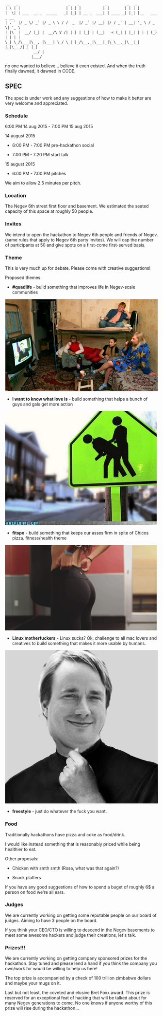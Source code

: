 
```
 _   _                       _   _            _         _   _                 
| \ | |                     | | | |          | |       | | | |                
|  \| | ___  __ _  _____   _| |_| | __ _  ___| | ____ _| |_| |__   ___  _ __  
| . ` |/ _ \/ _` |/ _ \ \ / /  _  |/ _` |/ __| |/ / _` | __| '_ \ / _ \| '_ \ 
| |\  |  __/ (_| |  __/\ V /| | | | (_| | (__|   < (_| | |_| | | | (_) | | | |
\_| \_/\___|\__, |\___| \_/ \_| |_/\__,_|\___|_|\_\__,_|\__|_| |_|\___/|_| |_|
             __/ |                                                            
            |___/                                                             
```

no one wanted to believe... believe it even existed. And when the truth finally dawned, it dawned in CODE.

## SPEC

The spec is under work and any suggestions of how to make it better are very welcome and appreciated.

### Schedule 

6:00 PM 14 aug 2015 - 7:00 PM 15 aug 2015

 14 august 2015

  * 6:00 PM - 7:00 PM  pre-hackathon social

  * 7:00 PM - 7:20 PM  start talk

 15 august 2015

  * 6:00 PM - 7:00 PM pitches

We aim to allow 2.5 minutes per pitch.

### Location

The Negev 6th street first floor and basement. We estimated the seated capacity of this space at roughly 50 people.

### Invites

We intend to open the hackathon to Negev 6th people and friends of Negev. (same rules that apply to Negev 6th party invites). We will cap the number of participants at 50 and give spots on a first-come first-served basis.

### Theme

This is very much up for debate. Please come with creative suggestions!

Proposed themes:

*  **\#quadlife** - build something that improves life in Negev-scale communities

 ![alt text](https://github.com/danoctavian/the-negev-hackathon/blob/master/pics/russian-dormitory.jpg "the great bear watches over you. always.")

* **I want to know what love is** - build something that helps a bunch of guys and gals get more action

 ![alt text](https://github.com/danoctavian/the-negev-hackathon/blob/master/pics/watch-out-for-buttsex.jpg "...")

* **fitspo** - build something that keeps our asses firm in spite of Chicos pizza. fitness/health theme

 ![alt text](https://github.com/danoctavian/the-negev-hackathon/blob/master/pics/tight-ass.gif "nnnnnggggggg")

* **Linux motherfuckers** - Linux sucks? Ok, challenge to all mac lovers and creatives to build something that makes it more usable by humans.

 ![alt text](https://github.com/danoctavian/the-negev-hackathon/blob/master/pics/linus-jobs.png "Torvalds is the one true God.")

* **freestyle** - just do whatever the fuck you want.


### Food

Traditionally hackathons have pizza and coke as food/drink.

I would like instead something that is reasonably priced while being healthier to eat.

Other proposals:

* Chicken with smth smth (Rosa, what was that again?)

* Snack platters

If you have any good suggestions of how to spend a buget of roughly 6$ a person on food we're all ears.

### Judges

We are currently working on getting some reputable people on our board of judges. Aiming to have 3 people on the board.

If you think your CEO/CTO is willing to descend in the Negev basements to meet some awesome hackers and judge their creations, let's talk.

### Prizes!!!

We are currently working on getting company sponsored prizes for the hackathon. Stay tuned and please lend a hand if you think the company you own/work for would be willing to help us here!

The top prize is accompanied by a check of 100 trillion zimbabwe dollars and maybe your mugs on it.

Last but not least, the coveted and elusive Bret Foxx award. This prize is reserved for an exceptional feat of hacking that will be talked about for many Negev generations to come. No one knows if anyone worthy of this prize will rise during the hackathon...

